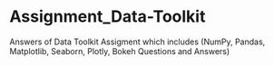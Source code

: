 # Assignment_Data-Toolkit
Answers of Data Toolkit Assigment which includes (NumPy, Pandas, Matplotlib, Seaborn, Plotly, Bokeh Questions and Answers)
